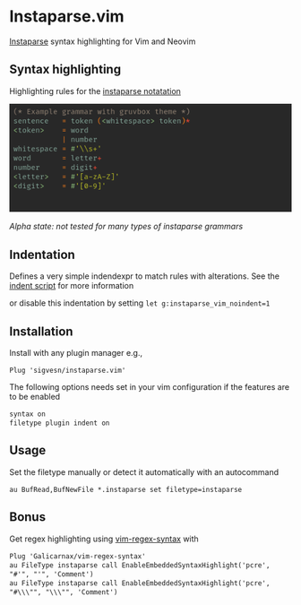 # Instaparse.vim

[Instaparse](https://github.com/engelberg/instaparse) syntax highlighting for Vim and Neovim

## Syntax highlighting

Highlighting rules for the [instaparse notatation](https://github.com/engelberg/instaparse#notation)

<img src="images/example.png?raw=true" alt="Example Highlight"/>

*Alpha state: not tested for many types of instaparse grammars*

## Indentation

Defines a very simple indendexpr to match rules with alterations. See the [indent script](indent/instaparse.vim) for more information

or disable this indentation by setting `let g:instaparse_vim_noindent=1`

## Installation

Install with any plugin manager e.g.,

```vim
Plug 'sigvesn/instaparse.vim'
```

The following options needs set in your vim configuration if the features are to be enabled

```vim
syntax on
filetype plugin indent on
```

## Usage

Set the filetype manually or detect it automatically with an autocommand

```vim
au BufRead,BufNewFile *.instaparse set filetype=instaparse
```

## Bonus

Get regex highlighting using [vim-regex-syntax](https://github.com/Galicarnax/vim-regex-syntax) with

```vim
Plug 'Galicarnax/vim-regex-syntax'
au FileType instaparse call EnableEmbeddedSyntaxHighlight('pcre', "#'", "'", 'Comment')
au FileType instaparse call EnableEmbeddedSyntaxHighlight('pcre', "#\\\"", "\\\"", 'Comment')
```

